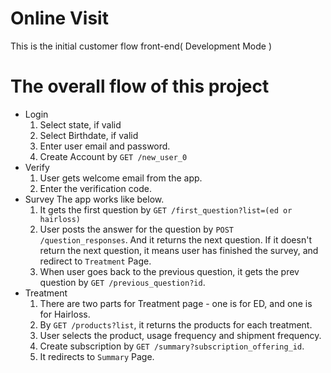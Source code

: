 # Online Visit

This is the initial customer flow front-end( Development Mode )

# The overall flow of this project

- Login
  1.  Select state, if valid
  2.  Select Birthdate, if valid
  3.  Enter user email and password.
  4.  Create Account by `GET /new_user_0`
- Verify
  1.  User gets welcome email from the app.
  2.  Enter the verification code.
- Survey
  The app works like below.
  1.  It gets the first question by `GET /first_question?list=(ed or hairloss)`
  2.  User posts the answer for the question by `POST /question_responses`. And it returns the next question.
      If it doesn't return the next question, it means user has finished the survey, and redirect to `Treatment` Page.
  3.  When user goes back to the previous question, it gets the prev question by `GET /previous_question?id`.
- Treatment
  1.  There are two parts for Treatment page - one is for ED, and one is for Hairloss.
  2.  By `GET /products?list`, it returns the products for each treatment.
  3.  User selects the product, usage frequency and shipment frequency.
  4.  Create subscription by `GET /summary?subscription_offering_id`.
  5.  It redirects to `Summary` Page.
